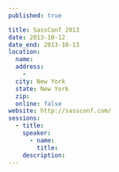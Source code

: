 ```yaml
---
published: true

title: SassConf 2013
date: 2013-10-12
date_end: 2013-10-13
location:
  name:
  address:
    -
  city: New York
  state: New York
  zip:
  online: false
website: http://sassconf.com/
sessions:
  - title:
    speaker:
      - name:
        title:
    description:
---
```

